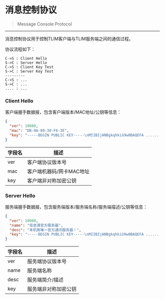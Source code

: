 # 消息控制协议
> Message Console Protocol

---

消息控制协议用于控制TLIM客户端与TLIM服务端之间的通信过程。

协议流程如下：

```text
C->S : Client Hello
S->C : Server Hello
C->S : Client Key Test
S->C : Server Key Test
---------
C->S : ...
S->C : ...
.... : ...
```

### Client Hello

客户端握手数据报，包含客户端版本/MAC地址/公钥等信息：
```json
{
  "ver": 10000,
  "mac": "DB-9A-80-30-F6-3E",
  "key": "-----BEGIN PUBLIC KEY-----\nMIIBIjANBgkqhkiG9w0BAQEFA ...... ywIDAQAB\n-----END PUBLIC KEY-----"
}
```

| 字段名 | 描述 |
| --- | --- |
| ver | 客户端协议版本号 |
| mac | 客户端机器码/网卡MAC地址 |
| key | 客户端非对称加密公钥 |


### Server Hello

服务端握手数据报，包含服务端版本/服务端名称/服务端描述/公钥等信息：
```json
{
  "ver": 10000,
  "name": "信息课官方服务器",
  "desc": "本机房唯一官方通讯服务器！",
  "key": "-----BEGIN PUBLIC KEY-----\nMIIBIjANBgkqhkiG9w0BAQEFA ...... ywIDAQAB\n-----END PUBLIC KEY-----"
}
```

| 字段名 | 描述 |
| --- | --- |
| ver | 服务端协议版本号 |
| name | 服务端名称 |
| desc | 服务端简介/描述 |
| key | 服务端非对称加密公钥 |



